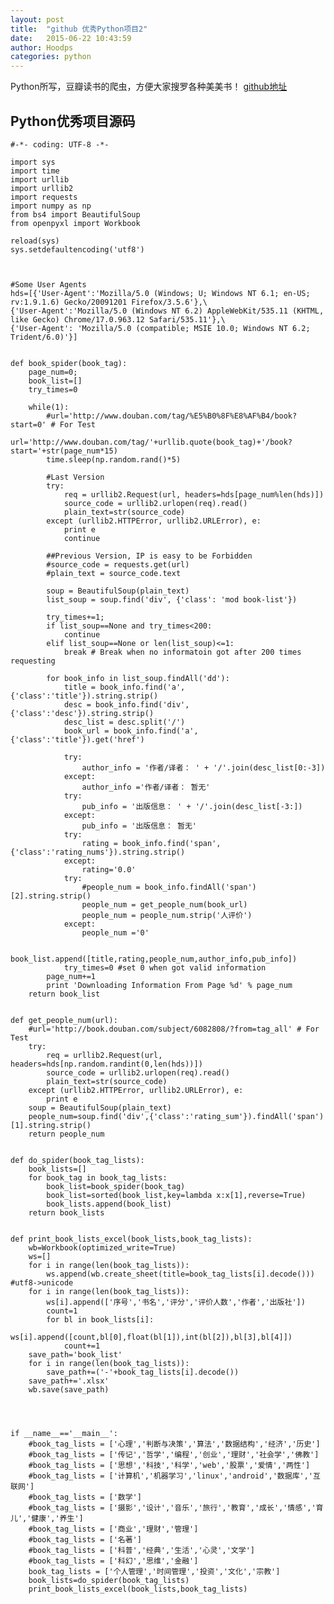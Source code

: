 ```yaml
---
layout: post
title:  "github 优秀Python项目2"
date:   2015-06-22 10:43:59
author: Hoodps
categories: python
---
```


Python所写，豆瓣读书的爬虫，方便大家搜罗各种美美书！ [github地址](https://github.com/lanbing510/DouBanSpider)

## Python优秀项目源码

	#-*- coding: UTF-8 -*-

	import sys
	import time
	import urllib
	import urllib2
	import requests
	import numpy as np
	from bs4 import BeautifulSoup
	from openpyxl import Workbook

	reload(sys)
	sys.setdefaultencoding('utf8')



	#Some User Agents
	hds=[{'User-Agent':'Mozilla/5.0 (Windows; U; Windows NT 6.1; en-US; rv:1.9.1.6) Gecko/20091201 Firefox/3.5.6'},\
	{'User-Agent':'Mozilla/5.0 (Windows NT 6.2) AppleWebKit/535.11 (KHTML, like Gecko) Chrome/17.0.963.12 Safari/535.11'},\
	{'User-Agent': 'Mozilla/5.0 (compatible; MSIE 10.0; Windows NT 6.2; Trident/6.0)'}]


	def book_spider(book_tag):
	    page_num=0;
	    book_list=[]
	    try_times=0
	    
	    while(1):
	        #url='http://www.douban.com/tag/%E5%B0%8F%E8%AF%B4/book?start=0' # For Test
	        url='http://www.douban.com/tag/'+urllib.quote(book_tag)+'/book?start='+str(page_num*15)
	        time.sleep(np.random.rand()*5)
	        
	        #Last Version
	        try:
	            req = urllib2.Request(url, headers=hds[page_num%len(hds)])
	            source_code = urllib2.urlopen(req).read()
	            plain_text=str(source_code)   
	        except (urllib2.HTTPError, urllib2.URLError), e:
	            print e
	            continue
	  
	        ##Previous Version, IP is easy to be Forbidden
	        #source_code = requests.get(url) 
	        #plain_text = source_code.text  
	        
	        soup = BeautifulSoup(plain_text)
	        list_soup = soup.find('div', {'class': 'mod book-list'})
	        
	        try_times+=1;
	        if list_soup==None and try_times<200:
	            continue
	        elif list_soup==None or len(list_soup)<=1:
	            break # Break when no informatoin got after 200 times requesting
	        
	        for book_info in list_soup.findAll('dd'):
	            title = book_info.find('a', {'class':'title'}).string.strip()
	            desc = book_info.find('div', {'class':'desc'}).string.strip()
	            desc_list = desc.split('/')
	            book_url = book_info.find('a', {'class':'title'}).get('href')
	            
	            try:
	                author_info = '作者/译者： ' + '/'.join(desc_list[0:-3])
	            except:
	                author_info ='作者/译者： 暂无'
	            try:
	                pub_info = '出版信息： ' + '/'.join(desc_list[-3:])
	            except:
	                pub_info = '出版信息： 暂无'
	            try:
	                rating = book_info.find('span', {'class':'rating_nums'}).string.strip()
	            except:
	                rating='0.0'
	            try:
	                #people_num = book_info.findAll('span')[2].string.strip()
	                people_num = get_people_num(book_url)
	                people_num = people_num.strip('人评价')
	            except:
	                people_num ='0'
	            
	            book_list.append([title,rating,people_num,author_info,pub_info])
	            try_times=0 #set 0 when got valid information
	        page_num+=1
	        print 'Downloading Information From Page %d' % page_num
	    return book_list


	def get_people_num(url):
	    #url='http://book.douban.com/subject/6082808/?from=tag_all' # For Test
	    try:
	        req = urllib2.Request(url, headers=hds[np.random.randint(0,len(hds))])
	        source_code = urllib2.urlopen(req).read()
	        plain_text=str(source_code)   
	    except (urllib2.HTTPError, urllib2.URLError), e:
	        print e
	    soup = BeautifulSoup(plain_text)
	    people_num=soup.find('div',{'class':'rating_sum'}).findAll('span')[1].string.strip()
	    return people_num


	def do_spider(book_tag_lists):
	    book_lists=[]
	    for book_tag in book_tag_lists:
	        book_list=book_spider(book_tag)
	        book_list=sorted(book_list,key=lambda x:x[1],reverse=True)
	        book_lists.append(book_list)
	    return book_lists


	def print_book_lists_excel(book_lists,book_tag_lists):
	    wb=Workbook(optimized_write=True)
	    ws=[]
	    for i in range(len(book_tag_lists)):
	        ws.append(wb.create_sheet(title=book_tag_lists[i].decode())) #utf8->unicode
	    for i in range(len(book_tag_lists)): 
	        ws[i].append(['序号','书名','评分','评价人数','作者','出版社'])
	        count=1
	        for bl in book_lists[i]:
	            ws[i].append([count,bl[0],float(bl[1]),int(bl[2]),bl[3],bl[4]])
	            count+=1
	    save_path='book_list'
	    for i in range(len(book_tag_lists)):
	        save_path+=('-'+book_tag_lists[i].decode())
	    save_path+='.xlsx'
	    wb.save(save_path)




	if __name__=='__main__':
	    #book_tag_lists = ['心理','判断与决策','算法','数据结构','经济','历史']
	    #book_tag_lists = ['传记','哲学','编程','创业','理财','社会学','佛教']
	    #book_tag_lists = ['思想','科技','科学','web','股票','爱情','两性']
	    #book_tag_lists = ['计算机','机器学习','linux','android','数据库','互联网']
	    #book_tag_lists = ['数学']
	    #book_tag_lists = ['摄影','设计','音乐','旅行','教育','成长','情感','育儿','健康','养生']
	    #book_tag_lists = ['商业','理财','管理']  
	    #book_tag_lists = ['名著']
	    #book_tag_lists = ['科普','经典','生活','心灵','文学']
	    #book_tag_lists = ['科幻','思维','金融']
	    book_tag_lists = ['个人管理','时间管理','投资','文化','宗教']
	    book_lists=do_spider(book_tag_lists)
	    print_book_lists_excel(book_lists,book_tag_lists)


